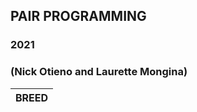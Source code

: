 ## PAIR PROGRAMMING
### 2021
### (Nick Otieno and Laurette Mongina)

| BREED        |
| ------------ |
